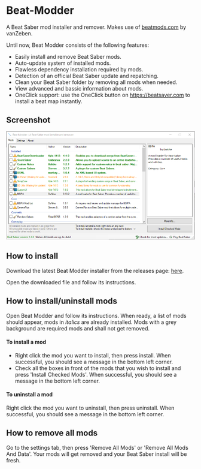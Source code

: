 # Beat-Modder

A Beat Saber mod installer and remover.
Makes use of [beatmods.com](https://beatmods.com) by vanZeben.

Until now, Beat Modder consists of the following features:
* Easily install and remove Beat Saber mods.
* Auto-update system of installed mods.
* Flawless dependency installation required by mods.
* Detection of an official Beat Saber update and repatching.
* Clean your Beat Saber folder by removing all mods when needed.
* View advanced and bassic information about mods.
* OneClick support: use the OneClick button on https://beatsaver.com to install a beat map instantly.

## Screenshot

![Screenshot](https://github.com/CodeStix/Beat-Modder/blob/master/Installer/screenshot2.0.png)

## How to install
Download the latest Beat Modder installer from the releases page: [here](https://github.com/CodeStix/Beat-Modder/releases).

Open the downloaded file and follow its instructions.

## How to install/uninstall mods

Open Beat Modder and follow its instructions.
When ready, a list of mods should appear, mods in _italics_ are already installed. Mods with a grey background are required mods and shall not get removed.

#### To install a mod
* Right click the mod you want to install, then press install. When successful, you should see a message in the bottom left corner.
* Check all the boxes in front of the mods that you wish to install and press 'Install Checked Mods'. When successful, you should see a message in the bottom left corner.

#### To uninstall a mod
Right click the mod you want to uninstall, then press uninstall. When successful, you should see a message in the bottom left corner.

## How to remove all mods
Go to the settings tab, then press 'Remove All Mods' or 'Remove All Mods And Data'.
Your mods will get removed and your Beat Saber install will be fresh.

